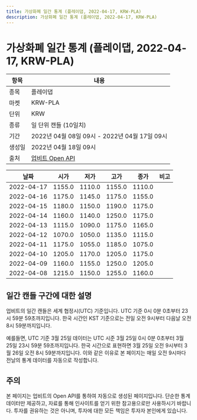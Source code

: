 ```yaml
---
title: 가상화폐 일간 통계 (플레이댑, 2022-04-17, KRW-PLA)
description: 가상화폐 일간 통계 (플레이댑, 2022-04-17, KRW-PLA)
---
```



가상화폐 일간 통계 (플레이댑, 2022-04-17, KRW-PLA)
===

|항목|내용|
|--|--|
|종목|플레이댑|
|마켓|KRW-PLA|
|단위|KRW|
|종류|일 단위 캔들 (10일치)|
|기간|2022년 04월 08일 09시 - 2022년 04월 17일 09시|
|생성일|2022년 04월 18일 09시|
|출처|[업비트 Open API](https://docs.upbit.com)|


|날짜|시가|저가|고가|종가|비고|
|--|--|--|--|--|--|
|2022-04-17|1155.0|1110.0|1155.0|1110.0|    |
|2022-04-16|1175.0|1145.0|1175.0|1155.0|    |
|2022-04-15|1180.0|1150.0|1190.0|1175.0|    |
|2022-04-14|1160.0|1140.0|1250.0|1175.0|    |
|2022-04-13|1115.0|1090.0|1175.0|1165.0|    |
|2022-04-12|1070.0|1050.0|1135.0|1115.0|    |
|2022-04-11|1175.0|1055.0|1185.0|1075.0|    |
|2022-04-10|1205.0|1170.0|1205.0|1175.0|    |
|2022-04-09|1160.0|1155.0|1250.0|1205.0|    |
|2022-04-08|1215.0|1150.0|1255.0|1160.0|    |


일간 캔들 구간에 대한 설명
---


업비트의 일간 캔들은 세계 협정시(UTC) 기준입니다. 
UTC 기준 0시 0분 0초부터 23시 59분 59초까지입니다. 
한국 시간인 KST 기준으로는 전일 오전 9시부터 다음날 오전 8시 59분까지입니다. 


예를들면, UTC 기준 3월 25일 데이터는 UTC 시준 3월 25일 0시 0분 0초부터 3월 25일 23시 59분 59초까지입니다. 
한국 시간으로 표현하면 3월 25일 오전 9시부터 3월 26일 오전 8시 59분까지입니다. 
이와 같은 이유로 본 페이지는 매일 오전 9시마다 전날의 통계 데이터를 자동으로 작성합니다. 


주의
---


본 페이지는 업비트의 Open API를 통하여 자동으로 생성된 페이지입니다. 
단순한 통계 데이터만 제공하고, 자료를 통해 인사이트를 얻기 위한 참고용으로만 사용하시기 바랍니다. 
투자를 권유하는 것은 아니며, 투자에 대한 모든 책임은 투자자 본인에게 있습니다. 
